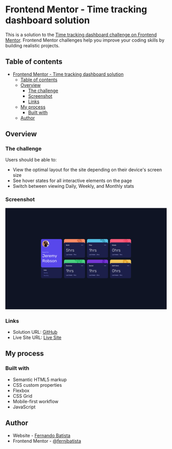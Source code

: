 # Frontend Mentor - Time tracking dashboard solution

This is a solution to the [Time tracking dashboard challenge on Frontend Mentor](https://www.frontendmentor.io/challenges/time-tracking-dashboard-UIQ7167Jw). Frontend Mentor challenges help you improve your coding skills by building realistic projects. 

## Table of contents

- [Frontend Mentor - Time tracking dashboard solution](#frontend-mentor---time-tracking-dashboard-solution)
  - [Table of contents](#table-of-contents)
  - [Overview](#overview)
    - [The challenge](#the-challenge)
    - [Screenshot](#screenshot)
    - [Links](#links)
  - [My process](#my-process)
    - [Built with](#built-with)
  - [Author](#author)

## Overview

### The challenge

Users should be able to:

- View the optimal layout for the site depending on their device's screen size
- See hover states for all interactive elements on the page
- Switch between viewing Daily, Weekly, and Monthly stats

### Screenshot

![Screenshot](./images/screenshot.png)

### Links

- Solution URL: [GitHub](https://github.com/FernJBatista/35-Time-Tracking--Dashboard)
- Live Site URL: [Live Site](https://fernjbatista.github.io/35-Time-Tracking--Dashboard/)

## My process

### Built with

- Semantic HTML5 markup
- CSS custom properties
- Flexbox
- CSS Grid
- Mobile-first workflow
- JavaScript

## Author

- Website - [Fernando Batista](https://www.fernando-batista.webflow.io) 
- Frontend Mentor - [@fernjbatista](https://www.frontendmentor.io/profile/fernjbatista)